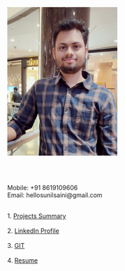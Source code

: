 <div class="row" style="height:500px"> 
  <div class="column" style="width:50%"> 
    <img src="/images/my_pic.jpg" alt="Avatar" style="width:300px"><br>
    <br>
    <p></p>
    <br>
    <p>
        Mobile: +91 8619109606
        <br>
        Email:  hellosunilsaini@gmail.com
    </p>
  </div>
  <div class="column" style="width:50%">
     <br>
    1. <a href="https://docs.google.com/spreadsheets/d/1nB2kyE4mW_f5MHMabJb7JJTpa8m2ouGosSx8a3w0ntw/edit?usp=sharing">Projects Summary</a><br><br>
    2. <a href="https://www.linkedin.com/in/hellosunilsaini">LinkedIn Profile</a> <br><br>
    3. <a href="https://github.com/HelloSunilSaini?tab=repositories">GIT</a><br><br>
    4. <a href="https://drive.google.com/file/d/1bWukKFAxnezNcLGAUCeq56rL9fU5TRhT/view?usp=sharing">Resume</a>
    <br><br>
  </div> 
</div> 
